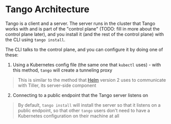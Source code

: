 # Tango Architecture

Tango is a client and a server. The server runs in the cluster that Tango works with and is part of the "control plane" (TODO: fill in more about the control plane later), and you install it (and the rest of the control plane) with the CLI using `tango install`.

The CLI talks to the control plane, and you can configure it by doing one of these:

1. Using a Kubernetes config file (the same one that `kubectl` uses) - with this method, `tango` will create a tunneling proxy
>This is similar to the method that [Helm](https://helm.sh) version 2 uses to communicate with Tiller, its server-side component
2. Connecting to a public endpoint that the Tango server listens on
>By default, `tango install` will install the server so that it listens on a public endpoint, so that other `tango` users don't need to have a Kubernetes configuration on their machine at all
